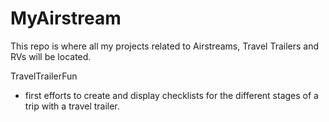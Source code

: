 # MyAirstream

This repo is where all my projects related to Airstreams, Travel Trailers and RVs will be located.

TravelTrailerFun
  - first efforts to create and display checklists for the different stages of a trip with a travel trailer.
  
